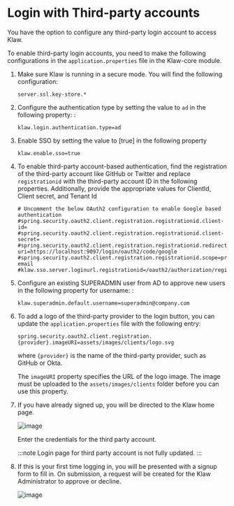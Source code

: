 # Login with Third-party accounts

You have the option to configure any third-party login account to access
Klaw.

To enable third-party login accounts, you need to make the following
configurations in the `application.properties` file in the Klaw-core
module.

1. Make sure Klaw is running in a secure mode. You will find the following configuration:

   ```
   server.ssl.key-store.*
   ```

2. Configure the authentication type by setting the value to `ad` in the following property: :

    ```
    klaw.login.authentication.type=ad
    ```

3. Enable SSO by setting the value to [true] in the following property
    ```
   klaw.enable.sso=true
   ```

4. To enable third-party account-based authentication, find the registration of the third-party account like GitHub or Twitter and replace `registrationid` with the third-party account ID in the following properties. Additionally, provide the appropriate values for ClientId, Client secret, and Tenant Id
    
    ```
    # Uncomment the below OAuth2 configuration to enable Google based authentication
    #spring.security.oauth2.client.registration.registrationid.client-id=
    #spring.security.oauth2.client.registration.registrationid.client-secret=
    #spring.security.oauth2.client.registration.registrationid.redirect-uri=https://localhost:9097/login/oauth2/code/google
    #spring.security.oauth2.client.registration.registrationid.scope=profile, email
    #klaw.sso.server.loginurl.registrationid=/oauth2/authorization/registrationid
    ```

5. Configure an existing SUPERADMIN user from AD to approve new users in the following property for username: :

    ```
    klaw.superadmin.default.username=superadmin@company.com
    ```

6. To add a logo of the third-party provider to the login button, you can update the `application.properties` file with the following entry:

    ```
   spring.security.oauth2.client.registration.{provider}.imageURI=assets/images/clients/logo.svg
    ```

    where `{provider}` is the name of the third-party provider, such as GitHub or Okta.

    The `imageURI` property specifies the URL of the logo image. The image must be uploaded to the `assets/images/clients` folder before you can use this property.


7.  If you have already signed up, you will be directed to the Klaw home
    page.

    ![image](../../../static/images/authentication/OAuthLogin.png)

    Enter the credentials for the third party account.

    :::note
    Login page for third party account is not fully updated.
    :::

8.  If this is your first time logging in, you will be presented with a
    signup form to fill in. On submission, a request will be created for
    the Klaw Administrator to approve or decline.

    ![image](../../../static/images/authentication/OAuthSignupForm.png)

